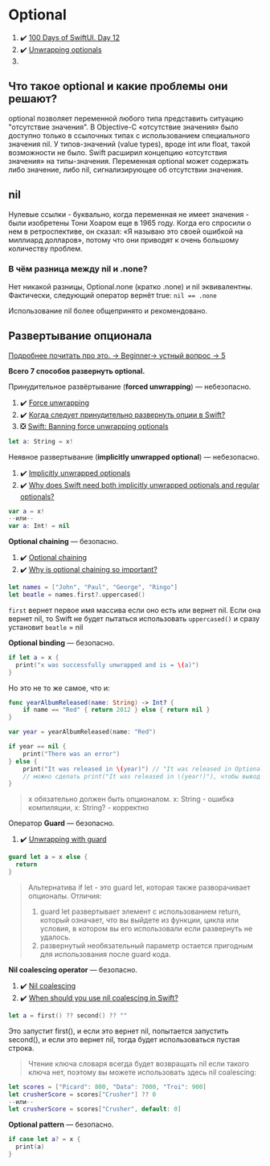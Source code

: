 # Optional

1. :heavy_check_mark: [100 Days of SwiftUI. Day 12](https://www.hackingwithswift.com/100/swiftui/12)
2. :heavy_check_mark: [Unwrapping optionals](https://www.hackingwithswift.com/sixty/10/2/unwrapping-optionals)
3. 

## Что такое optional и какие проблемы они решают?

optional позволяет переменной любого типа представить ситуацию "отсутствие значения". В Objective-C «отсутствие значения» было доступно только в ссылочных типах с использованием специального значения nil. У типов-значений (value types), вроде int или float, такой возможности не было.
Swift расширил концепцию «отсутствия значения» на типы-значения. Переменная optional может содержать либо значение, либо nil, сигнализирующее об отсутствии значения.

## nil

Нулевые ссылки - буквально, когда переменная не имеет значения - были изобретены Тони Хоаром еще в 1965 году. Когда его спросили о нем в ретроспективе, он сказал: «Я называю это своей ошибкой на миллиард долларов», потому что они приводят к очень большому количеству проблем.

### В чём разница между nil и .none?

Нет никакой разницы, Optional.none (кратко .none) и nil эквивалентны.
Фактически, следующий оператор вернёт true: `nil == .none`

Использование nil более общепринято и рекомендовано.

## Развертывание опционала

[Подробнее почитать про это. -> Beginner-> устный вопрос -> 5](https://habr.com/ru/post/449410/)

**Всего 7 способов развернуть optional.**

Принудительное развёртывание (**forced unwrapping**) — небезопасно.

1. :heavy_check_mark: [Force unwrapping](https://www.hackingwithswift.com/sixty/10/4/force-unwrapping)
2. :heavy_check_mark: [Когда следует принудительно развернуть опции в Swift?](https://www.hackingwithswift.com/quick-start/understanding-swift/when-should-you-force-unwrap-optionals-in-swift)
3. :negative_squared_cross_mark: [Swift: Banning force unwrapping optionals](https://blog.timac.org/2017/0628-swift-banning-force-unwrapping-optionals/)
```swift
let a: String = x!
```
Неявное развертывание (**implicitly unwrapped optional**) — небезопасно.

1. :heavy_check_mark: [Implicitly unwrapped optionals](https://www.hackingwithswift.com/sixty/10/5/implicitly-unwrapped-optionals)
2. :heavy_check_mark: [Why does Swift need both implicitly unwrapped optionals and regular optionals?](https://www.hackingwithswift.com/quick-start/understanding-swift/why-does-swift-need-both-implicitly-unwrapped-optionals-and-regular-optionals)

```swift
var a = x!
--или--
var a: Int! = nil
```
**Optional chaining** — безопасно.

1. :heavy_check_mark: [Optional chaining](https://www.hackingwithswift.com/sixty/10/7/optional-chaining)
2. :heavy_check_mark: [Why is optional chaining so important?](https://www.hackingwithswift.com/quick-start/understanding-swift/why-is-optional-chaining-so-important)

```swift
let names = ["John", "Paul", "George", "Ringo"]
let beatle = names.first?.uppercased()
```

`first` вернет первое имя массива если оно есть или вернет nil. Если она вернет nil, то Swift не будет пытаться использовать `uppercased()` и сразу установит `beatle` = nil

**Optional binding** — безопасно.
```swift
if let a = x {
  print("x was successfully unwrapped and is = \(a)")
}
```

Но это не то же самое, что и:

```swift
func yearAlbumReleased(name: String) -> Int? {
    if name == "Red" { return 2012 } else { return nil }
}

var year = yearAlbumReleased(name: "Red")

if year == nil {
    print("There was an error")
} else {
    print("It was released in \(year)") // "It was released in Optional(2012)", потому что это не то же саме что и if let year = year { print("There wasn't an error") }
    // можно сделать print("It was released in \(year!)"), чтобы вывод был таким, как нам нужно
}
```

> x обязательно должен быть опционалом. x: String - ошибка компиляции, x: String? - корректно


Оператор **Guard** — безопасно.

1. :heavy_check_mark: [Unwrapping with guard](https://www.hackingwithswift.com/sixty/10/3/unwrapping-with-guard)
```swift
guard let a = x else {
  return
}
```
> Альтернатива if let - это guard let, которая также разворачивает опционалы. Отличия: 
> 1) guard let развертывает элемент с использованием return, который означает, что вы выйдете из функции, цикла или условия, в котором вы его использовали если развернуть не удалось. 
> 2) развернутый необязательный параметр остается пригодным для использования после guard кода.

**Nil coalescing operator** — безопасно.

1. :heavy_check_mark: [Nil coalescing](https://www.hackingwithswift.com/sixty/10/6/nil-coalescing)
2. :heavy_check_mark: [When should you use nil coalescing in Swift?](https://www.hackingwithswift.com/quick-start/understanding-swift/when-should-you-use-nil-coalescing-in-swift)

```swift
let a = first() ?? second() ?? ""
```

Это запустит first(), и если это вернет nil, попытается запустить second(), и если это вернет nil, тогда будет использоваться пустая строка.

> Чтение ключа словаря всегда будет возвращать nil если такого ключа нет, поэтому вы можете использовать здесь nil coalescing:

```swift
let scores = ["Picard": 800, "Data": 7000, "Troi": 900]
let crusherScore = scores["Crusher"] ?? 0
--или--
let crusherScore = scores["Crusher", default: 0]
```

**Optional pattern** — безопасно.
```swift
if case let a? = x {
  print(a)
}
```

